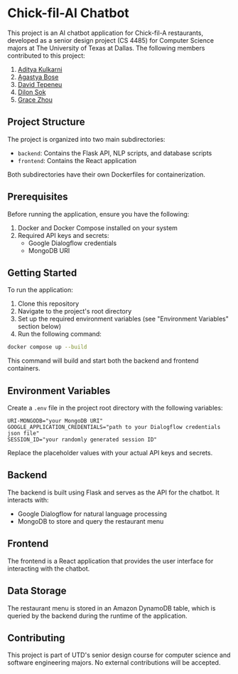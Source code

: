 # Chick-fil-AI Chatbot

This project is an AI chatbot application for Chick-fil-A restaurants, developed as a senior design project (CS 4485) for Computer Science majors at The University of Texas at Dallas.
The following members contributed to this project:

1. [Aditya Kulkarni](https://www.linkedin.com/in/aditya34/)
2. [Agastya Bose](https://www.linkedin.com/in/agastya-bose/)
3. [David Tepeneu](https://www.linkedin.com/in/david-tepeneu/)
4. [Dilon Sok](https://www.linkedin.com/in/dilon-sok/)
5. [Grace Zhou](https://www.linkedin.com/in/gzhou624/)

## Project Structure

The project is organized into two main subdirectories:

- `backend`: Contains the Flask API, NLP scripts, and database scripts
- `frontend`: Contains the React application

Both subdirectories have their own Dockerfiles for containerization.

## Prerequisites

Before running the application, ensure you have the following:

1. Docker and Docker Compose installed on your system
2. Required API keys and secrets:
   - Google Dialogflow credentials
   - MongoDB URI

## Getting Started

To run the application:

1. Clone this repository
2. Navigate to the project's root directory
3. Set up the required environment variables (see "Environment Variables" section below)
4. Run the following command:

```bash
docker compose up --build
```

This command will build and start both the backend and frontend containers.

## Environment Variables

Create a `.env` file in the project root directory with the following variables:

```
URI-MONGODB="your MongoDB URI"
GOOGLE_APPLICATION_CREDENTIALS="path to your Dialogflow credentials json file"
SESSION_ID="your randomly generated session ID"
```

Replace the placeholder values with your actual API keys and secrets.

## Backend

The backend is built using Flask and serves as the API for the chatbot. It interacts with:

- Google Dialogflow for natural language processing
- MongoDB to store and query the restaurant menu

## Frontend

The frontend is a React application that provides the user interface for interacting with the chatbot.

## Data Storage

The restaurant menu is stored in an Amazon DynamoDB table, which is queried by the backend during the runtime of the application.

## Contributing

This project is part of UTD's senior design course for computer science and software engineering majors. No external contributions will be accepted.
